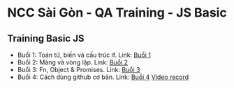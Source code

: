 # NCC Sài Gòn - QA Training - JS Basic

## Training Basic JS
- Buổi 1: Toán tử, biến và cấu trúc if. Link: [Buổi 1](Buoi1.md)
- Buổi 2: Mảng và vòng lặp. Link: [Buổi 2](Buoi2.md)
- Buổi 3: Fn, Object & Promises. Link: [Buổi 3](Buoi3.md)
- Buổi 4: Cách dùng github cơ bản. Link: [Buổi 4](Buoi4.md) [Video record](https://drive.google.com/file/d/15H8YQRAYjDOLmJxIiaWveYGZgGlmMiKe/view?usp=sharing)
